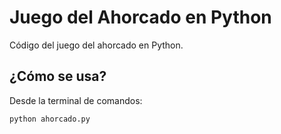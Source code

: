 # Juego del Ahorcado en Python

Código del juego del ahorcado en Python.

## ¿Cómo se usa?

Desde la terminal de comandos:

```
python ahorcado.py
```